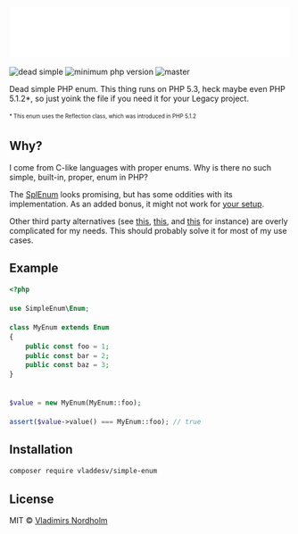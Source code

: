![SimpleEnum](header.svg)

![dead simple](https://img.shields.io/badge/dead-simple-gray?labelColor=111)
![minimum php version](https://img.shields.io/packagist/php-v/vladdesv/simple-enum?color=8892BF&logo=php&labelColor=24292E)
![master](https://github.com/vladdeSV/simple-enum/workflows/master/badge.svg)

Dead simple PHP enum. This thing runs on PHP 5.3, heck maybe even PHP 5.1.2*, so just yoink the file if you need it for your Legacy project.

<sub><sup>&ast; This enum uses the Reflection class, which was introduced in PHP 5.1.2</sup></sub>

## Why?
I come from C-like languages with proper enums. Why is there no such simple, built-in, proper, enum in PHP?

The [SplEnum](https://www.php.net/manual/en/class.splenum.php) looks promising, but has some oddities with its implementation. As an added bonus, it might not work for [your setup](https://stackoverflow.com/a/57885080).

Other third party alternatives (see [this](https://github.com/spatie/enum), [this](https://github.com/myclabs/php-enum), and [this](https://github.com/marc-mabe/php-enum) for instance) are overly complicated for my needs. This should probably solve it for most of my use cases.

## Example

```php
<?php

use SimpleEnum\Enum;

class MyEnum extends Enum
{
    public const foo = 1;
    public const bar = 2;
    public const baz = 3;
}


$value = new MyEnum(MyEnum::foo);

assert($value->value() === MyEnum::foo); // true

```

## Installation

```sh
composer require vladdesv/simple-enum
```

## License
MIT © [Vladimirs Nordholm](https://github.com/vladdeSV)

